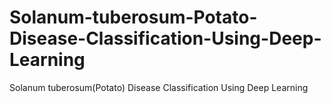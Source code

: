 # Solanum-tuberosum-Potato-Disease-Classification-Using-Deep-Learning
Solanum tuberosum(Potato) Disease Classification Using Deep Learning
